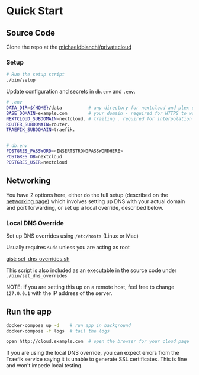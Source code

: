 Quick Start
=============

<script src="//cdn.jsdelivr.net/npm/prismjs@1/components/prism-bash.min.js"></script>

## Source Code

Clone the repo at the [michaeldbianchi/privatecloud](https://github.com/michaeldbianchi/privatecloud)


### Setup

```sh
# Run the setup script
./bin/setup
```

Update configuration and secrets in `db.env` and `.env`.

```sh
# .env
DATA_DIR=${HOME}/data          # any directory for nextcloud and plex data to be stored
BASE_DOMAIN=example.com        # your domain - required for HTTPS to work
NEXTCLOUD_SUBDOMAIN=nextcloud. # trailing . required for interpolation
ROUTER_SUBDOMAIN=router.
TRAEFIK_SUBDOMAIN=traefik.


# db.env
POSTGRES_PASSWORD=<INSERTSTRONGPASSWORDHERE>
POSTGRES_DB=nextcloud
POSTGRES_USER=nextcloud
```

## Networking
You have 2 options here, either do the full setup (described on the [networking page](private_cloud/networking.md)) which involves setting up DNS with your actual domain and port forwarding, or set up a local override, described below.

### Local DNS Override
Set up DNS overrides using `/etc/hosts` (Linux or Mac)

Usually requires `sudo` unless you are acting as root

[gist: set_dns_overrides.sh](https://gist.githubusercontent.com/michaeldbianchi/c9c79d37de8d125c2ac82df8a13773ff/raw/set_dns_overrides.sh ':include :type=code')

This script is also included as an executable in the source code under `./bin/set_dns_overrides`

NOTE: If you are setting this up on a remote host, feel free to change `127.0.0.1` with the IP address of the server.

## Run the app

```sh
docker-compose up -d    # run app in background
docker-compose -f logs  # tail the logs

open http://cloud.example.com  # open the browser for your cloud page
```

If you are using the local DNS override, you can expect errors from the Traefik service saying it is unable to generate SSL certificates. This is fine and won't impede local testing.
